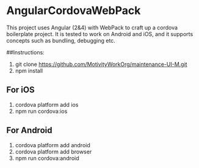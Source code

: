 # AngularCordovaWebPack

This project uses Angular (2&4) with WebPack to craft up a cordova boilerplate project.
It is tested to work on Android and iOS, and it supports concepts such as bundling, debugging etc.

##Instructions: 
1. git clone https://github.com/MotivityWorkOrg/maintenance-UI-M.git
2. npm install 

## For iOS 
1. cordova platform add ios
2. npm run cordova:ios

## For Android
1. cordova platform add android
2. cordova platform add browser
3. npm run cordova:android


